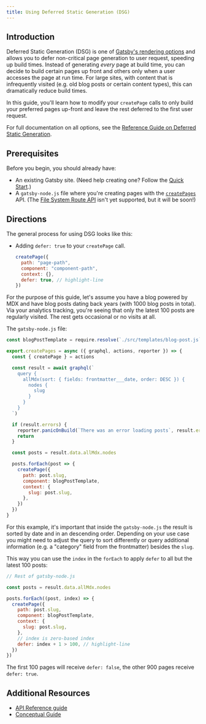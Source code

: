 ```yaml
---
title: Using Deferred Static Generation (DSG)
---
```


## Introduction

Deferred Static Generation (DSG) is one of [Gatsby's rendering options](/docs/conceptual/rendering-options/) and allows you to defer non-critical page generation to user request, speeding up build times. Instead of generating _every_ page at build time, you can decide to build certain pages up front and others only when a user accesses the page at run time. For large sites, with content that is infrequently visited (e.g. old blog posts or certain content types), this can dramatically reduce build times.

In this guide, you'll learn how to modify your `createPage` calls to only build your preferred pages up-front and leave the rest deferred to the first user request.

For full documentation on all options, see the [Reference Guide on Deferred Static Generation](/docs/reference/rendering-options/deferred-static-generation/).

## Prerequisites

Before you begin, you should already have:

- An existing Gatsby site. (Need help creating one? Follow the [Quick Start](/docs/quick-start/).)
- A `gatsby-node.js` file where you're creating pages with the [`createPages`](/docs/reference/config-files/gatsby-node#createPages) API. (The [File System Route API](/docs/reference/routing/file-system-route-api) isn't yet supported, but it will be soon!)

## Directions

The general process for using DSG looks like this:

- Adding `defer: true` to your `createPage` call.

  ```js
  createPage({
    path: "page-path",
    component: "component-path",
    context: {},
    defer: true, // highlight-line
  })
  ```

For the purpose of this guide, let's assume you have a blog powered by MDX and have blog posts dating back years (with 1000 blog posts in total). Via your analytics tracking, you're seeing that only the latest 100 posts are regularly visited. The rest gets occasional or no visits at all.

The `gatsby-node.js` file:

```js:title=gatsby-node.js
const blogPostTemplate = require.resolve(`./src/templates/blog-post.js`)

export.createPages = async ({ graphql, actions, reporter }) => {
  const { createPage } = actions

  const result = await graphql(`
    query {
      allMdx(sort: { fields: frontmatter___date, order: DESC }) {
        nodes {
          slug
        }
      }
    }
  `)

  if (result.errors) {
    reporter.panicOnBuild(`There was an error loading posts`, result.errors)
    return
  }

  const posts = result.data.allMdx.nodes

  posts.forEach(post => {
    createPage({
      path: post.slug,
      component: blogPostTemplate,
      context: {
        slug: post.slug,
      },
    })
  })
}
```

For this example, it's important that inside the `gatsby-node.js` the result is sorted by date and in an descending order. Depending on your use case you might need to adjust the query to sort differently or query additional information (e.g. a "category" field from the frontmatter) besides the `slug`.

This way you can use the `index` in the `forEach` to apply `defer` to all but the latest 100 posts:

```js:title=gatsby-node.js
// Rest of gatsby-node.js

const posts = result.data.allMdx.nodes

posts.forEach((post, index) => {
  createPage({
    path: post.slug,
    component: blogPostTemplate,
    context: {
      slug: post.slug,
    },
    // index is zero-based index
    defer: index + 1 > 100, // highlight-line
  })
})
```

The first 100 pages will receive `defer: false`, the other 900 pages receive `defer: true`.

## Additional Resources

- [API Reference guide](/docs/reference/rendering-options/deferred-static-generation/)
- [Conceptual Guide](/docs/conceptual/rendering-options/)
